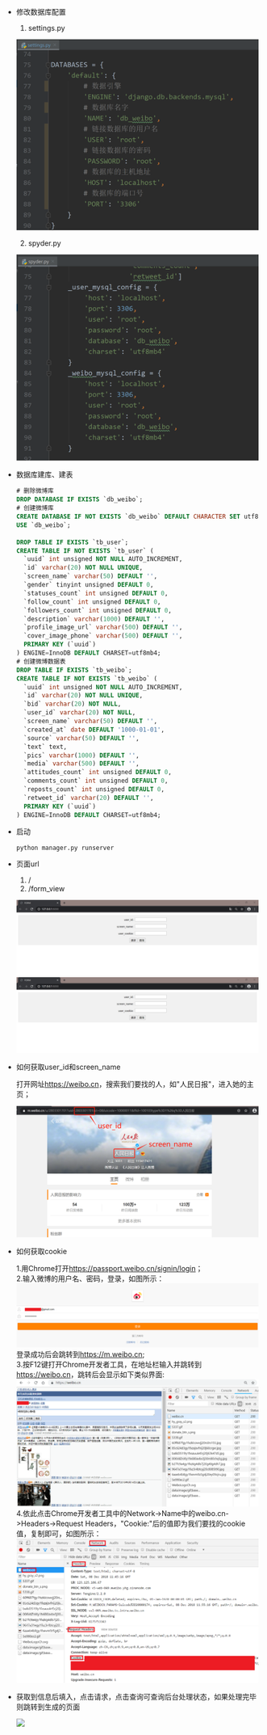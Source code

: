 - 修改数据库配置

  1. settings.py

  ![](https://raw.githubusercontent.com/WangJINGJING233/DJANGO_SPYDER/master/images/settings.png)

  2. spyder.py

  ![](https://raw.githubusercontent.com/WangJINGJING233/DJANGO_SPYDER/master/images/spyder.png)

- 数据库建库、建表

  ```sql
  # 删除微博库
  DROP DATABASE IF EXISTS `db_weibo`;
  # 创建微博库
  CREATE DATABASE IF NOT EXISTS `db_weibo` DEFAULT CHARACTER SET utf8mb4 COLLATE utf8mb4_unicode_ci;
  USE `db_weibo`;
  
  DROP TABLE IF EXISTS `tb_user`;
  CREATE TABLE IF NOT EXISTS `tb_user` (
    `uuid` int unsigned NOT NULL AUTO_INCREMENT,
    `id` varchar(20) NOT NULL UNIQUE,
    `screen_name` varchar(50) DEFAULT '',
    `gender` tinyint unsigned DEFAULT 0,
    `statuses_count` int unsigned DEFAULT 0,
    `follow_count` int unsigned DEFAULT 0,
    `followers_count` int unsigned DEFAULT 0,
    `description` varchar(1000) DEFAULT '',
    `profile_image_url` varchar(500) DEFAULT '',
    `cover_image_phone` varchar(500) DEFAULT '',
    PRIMARY KEY (`uuid`)
  ) ENGINE=InnoDB DEFAULT CHARSET=utf8mb4;
  # 创建微博数据表
  DROP TABLE IF EXISTS `tb_weibo`;
  CREATE TABLE IF NOT EXISTS `tb_weibo` (
    `uuid` int unsigned NOT NULL AUTO_INCREMENT,
    `id` varchar(20) NOT NULL UNIQUE,
    `bid` varchar(20) NOT NULL,
  	`user_id` varchar(20) NOT NULL,
  	`screen_name` varchar(50) DEFAULT '',
    `created_at` date DEFAULT '1000-01-01',
    `source` varchar(50) DEFAULT '',
    `text` text,
    `pics` varchar(1000) DEFAULT '',
    `media` varchar(500) DEFAULT '',
    `attitudes_count` int unsigned DEFAULT 0,
    `comments_count` int unsigned DEFAULT 0,
    `reposts_count` int unsigned DEFAULT 0,
    `retweet_id` varchar(20) DEFAULT '',
    PRIMARY KEY (`uuid`)
  ) ENGINE=InnoDB DEFAULT CHARSET=utf8mb4;
  ```

- 启动

  ```
  python manager.py runserver
  ```

- 页面url 

  1. /
  2. /form_view

  ![](https://raw.githubusercontent.com/WangJINGJING233/DJANGO_SPYDER/master/images/main.png)
  ![](https://raw.githubusercontent.com/WangJINGJING233/DJANGO_SPYDER/master/images/form_view.png)

- 如何获取user_id和screen_name

  打开网址<https://weibo.cn>，搜索我们要找的人，如"人民日报"，进入她的主页；

  ![](https://raw.githubusercontent.com/WangJINGJING233/DJANGO_SPYDER/master/images/user_id.png)

- 如何获取cookie

  1.用Chrome打开<https://passport.weibo.cn/signin/login>；<br>
  2.输入微博的用户名、密码，登录，如图所示：
  ![](https://raw.githubusercontent.com/WangJINGJING233/DJANGO_SPYDER/master/images/cookie1.png)
  登录成功后会跳转到<https://m.weibo.cn>;<br>
  3.按F12键打开Chrome开发者工具，在地址栏输入并跳转到<https://weibo.cn>，跳转后会显示如下类似界面:
  ![](https://raw.githubusercontent.com/WangJINGJING233/DJANGO_SPYDER/master/images/cookie2.png)
  4.依此点击Chrome开发者工具中的Network->Name中的weibo.cn->Headers->Request Headers，"Cookie:"后的值即为我们要找的cookie值，复制即可，如图所示：
  ![](https://raw.githubusercontent.com/WangJINGJING233/DJANGO_SPYDER/master/images/cookie3.png)

- 获取到信息后填入，点击请求，点击查询可查询后台处理状态，如果处理完毕则跳转到生成的页面

  ![](https://raw.githubusercontent.com/WangJINGJING233/DJANGO_SPYDER/master/images/result.png)

  

  
